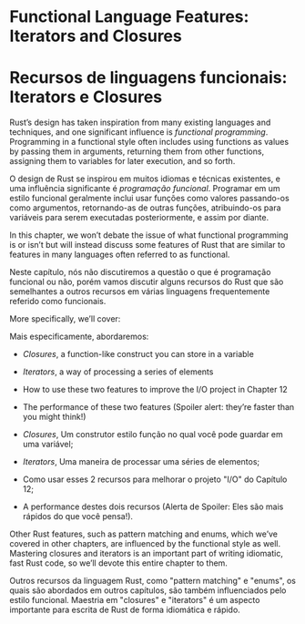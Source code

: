 # Functional Language Features: Iterators and Closures

# Recursos de linguagens funcionais: Iterators e Closures

Rust’s design has taken inspiration from many existing languages and
techniques, and one significant influence is *functional programming*.
Programming in a functional style often includes using functions as values by
passing them in arguments, returning them from other functions, assigning them
to variables for later execution, and so forth.

O design de Rust se inspirou em muitos idiomas e técnicas existentes, e uma
influência significante é *programação funcional*. Programar em um estilo
funcional geralmente inclui usar funções como valores passando-os como
argumentos, retornando-as de outras funções, atribuindo-os para variáveis para
serem executadas posteriormente, e assim por diante.

In this chapter, we won’t debate the issue of what functional programming is or
isn’t but will instead discuss some features of Rust that are similar to
features in many languages often referred to as functional.

Neste capítulo, nós não discutiremos a questão o que é programação funcional ou
não, porém vamos discutir alguns recursos do Rust que são semelhantes a
outros recursos em várias linguagens frequentemente referido como funcionais.

More specifically, we’ll cover:

Mais especificamente, abordaremos:

* *Closures*, a function-like construct you can store in a variable
* *Iterators*, a way of processing a series of elements
* How to use these two features to improve the I/O project in Chapter 12
* The performance of these two features (Spoiler alert: they’re faster than you
  might think!)

* *Closures*, Um construtor estilo função no qual você pode guardar em uma
variável;
* *Iterators*, Uma maneira de processar uma séries de elementos;
* Como usar esses 2 recursos para melhorar o projeto "I/O" do Capítulo 12;
* A performance destes dois recursos (Alerta de Spoiler: Eles são mais rápidos
do que você pensa!).

Other Rust features, such as pattern matching and enums, which we’ve covered in
other chapters, are influenced by the functional style as well. Mastering
closures and iterators is an important part of writing idiomatic, fast Rust
code, so we’ll devote this entire chapter to them.

Outros recursos da linguagem Rust, como "pattern matching" e "enums", os quais
são abordados em outros capítulos, são também influenciados pelo estilo
funcional. Maestria em "closures" e "iterators" é um aspecto importante para
escrita de Rust de forma idiomática e rápido.

